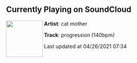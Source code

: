 ## Currently Playing on SoundCloud

[<img align="left" width="100" src="https://i1.sndcdn.com/artworks-261Z25aI4rsGjsis-er46jA-t500x500.jpg">](https://soundcloud.com/catmom4/progression-140bpm?in=catmom4/sets/vol-1-41221)

**Artist**: cat mother 

**Track**: progression (140bpm)

Last updated at 04/26/2021 07:34
